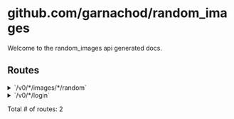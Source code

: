 # github.com/garnachod/random_images

Welcome to the random_images api generated docs.

## Routes

<details>
<summary>`/v0/*/images/*/random`</summary>

- [Logger]()
- **/v0/***
	- **/images/***
		- [Verifier.func1]()
		- [Authenticator]()
		- **/random**
			- _GET_
				- [Handler.GetImage-fm]()

</details>
<details>
<summary>`/v0/*/login`</summary>

- [Logger]()
- **/v0/***
	- **/login**
		- _GET_
			- [Handler.Login-fm]()

</details>

Total # of routes: 2
